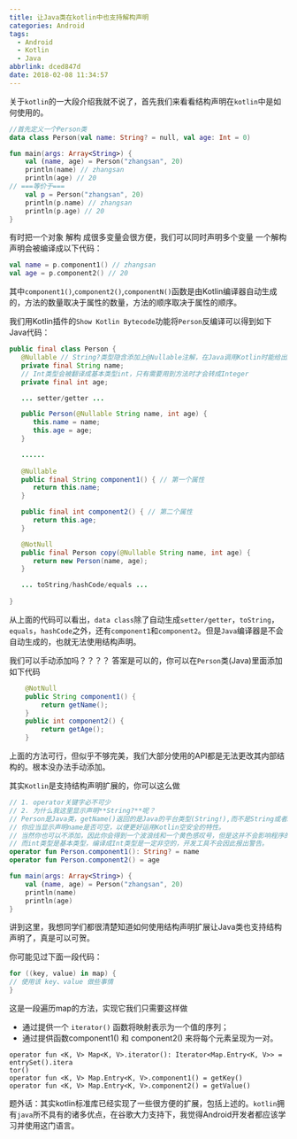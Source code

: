 ```yaml
---
title: 让Java类在kotlin中也支持解构声明
categories: Android
tags:
  - Android
  - Kotlin
  - Java
abbrlink: dced847d
date: 2018-02-08 11:34:57
---
```



关于`kotlin`的一大段介绍我就不说了，首先我们来看看结构声明在`kotlin`中是如何使用的。

```kotlin
//首先定义一个Person类
data class Person(val name: String? = null, val age: Int = 0)

fun main(args: Array<String>) {
    val (name, age) = Person("zhangsan", 20)
    println(name) // zhangsan
    println(age) // 20
// ===等价于===
    val p = Person("zhangsan", 20)
    println(p.name) // zhangsan
    println(p.age) // 20
}
```
有时把一个对象 解构 成很多变量会很方便，我们可以同时声明多个变量
一个解构声明会被编译成以下代码：

```kotlin
val name = p.component1() // zhangsan
val age = p.component2() // 20
```
其中`component1()`,`component2()`,`componentN()`函数是由Kotlin编译器自动生成的，方法的数量取决于属性的数量，方法的顺序取决于属性的顺序。

我们用Kotlin插件的`Show Kotlin Bytecode`功能将`Person`反编译可以得到如下Java代码：

```java
public final class Person {
   @Nullable // String?类型隐含添加上@Nullable注解，在Java调用Kotlin时能给出友好地非空提示
   private final String name;
   // Int类型会被翻译成基本类型int，只有需要用到方法时才会转成Integer
   private final int age;

   ... setter/getter ... 

   public Person(@Nullable String name, int age) {
      this.name = name;
      this.age = age;
   }

   ......
   
   @Nullable
   public final String component1() { // 第一个属性
      return this.name;
   }

   public final int component2() { // 第二个属性
      return this.age;
   }

   @NotNull
   public final Person copy(@Nullable String name, int age) {
      return new Person(name, age);
   }

   ... toString/hashCode/equals ... 
  
}
```
从上面的代码可以看出，`data class`除了自动生成`setter/getter`，`toString`，`equals`，`hashCode`之外，还有`component1`和`component2`。但是`Java`编译器是不会自动生成的，也就无法使用结构声明。

我们可以手动添加吗？？？？ 答案是可以的，你可以在`Person`类(Java)里面添加如下代码

```java
    @NotNull
    public String component1() {
        return getName();
    }
    public int component2() {
        return getAge();
    }
```

上面的方法可行，但似乎不够完美，我们大部分使用的API都是无法更改其内部结构的。根本没办法手动添加。

其实`Kotlin`是支持结构声明扩展的，你可以这么做

```kotlin
// 1. operator关键字必不可少
// 2. 为什么我这里显示声明**String?**呢？
// Person是Java类，getName()返回的是Java的平台类型(String!),而不是String或者String?，可空性未知
// 你应当显示声明name是否可空，以便更好运用Kotlin空安全的特性。
// 当然你也可以不添加，因此你会得到一个波浪线和一个黄色感叹号，但是这并不会影响程序的运行
// 而int类型是基本类型，编译成Int类型是一定非空的，开发工具不会因此报出警告。
operator fun Person.component1(): String? = name 
operator fun Person.component2() = age

fun main(args: Array<String>) {
    val (name, age) = Person("zhangsan", 20)
    println(name)
    println(age)
}

```

讲到这里，我想同学们都很清楚知道如何使用结构声明扩展让Java类也支持结构声明了，真是可以可贺。

你可能见过下面一段代码：

```kotlin
for ((key, value) in map) {
// 使用该 key、value 做些事情
}
```

这是一段遍历map的方法，实现它我们只需要这样做

* 通过提供一个 `iterator()` 函数将映射表示为一个值的序列；
* 通过提供函数component1() 和 component2() 来将每个元素呈现为一对。

```
operator fun <K, V> Map<K, V>.iterator(): Iterator<Map.Entry<K, V>> = entrySet().itera
tor()
operator fun <K, V> Map.Entry<K, V>.component1() = getKey()
operator fun <K, V> Map.Entry<K, V>.component2() = getValue()
```

题外话：其实kotlin标准库已经实现了一些很方便的扩展，包括上述的。`kotlin`拥有`java`所不具有的诸多优点，在谷歌大力支持下，我觉得Android开发者都应该学习并使用这门语言。


